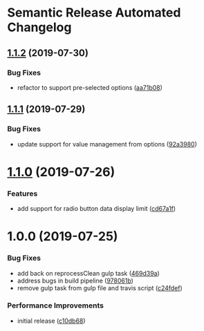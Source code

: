 # Semantic Release Automated Changelog

## [1.1.2](https://github.com/AlaskaAirlines/OrionStatelessComponents__ods-inputoptions/compare/v1.1.1...v1.1.2) (2019-07-30)


### Bug Fixes

* refactor to support pre-selected options ([aa71b08](https://github.com/AlaskaAirlines/OrionStatelessComponents__ods-inputoptions/commit/aa71b08))

## [1.1.1](https://github.com/AlaskaAirlines/OrionStatelessComponents__ods-inputoptions/compare/v1.1.0...v1.1.1) (2019-07-29)


### Bug Fixes

* update support for value management from options ([92a3980](https://github.com/AlaskaAirlines/OrionStatelessComponents__ods-inputoptions/commit/92a3980))

# [1.1.0](https://github.com/AlaskaAirlines/OrionStatelessComponents__ods-inputoptions/compare/v1.0.0...v1.1.0) (2019-07-26)


### Features

* add support for radio button data display limit ([cd67a1f](https://github.com/AlaskaAirlines/OrionStatelessComponents__ods-inputoptions/commit/cd67a1f))

# 1.0.0 (2019-07-25)


### Bug Fixes

* add back on reprocessClean gulp task ([469d39a](https://github.com/AlaskaAirlines/OrionStatelessComponents__ods-inputoptions/commit/469d39a))
* address bugs in build pipeline ([978061b](https://github.com/AlaskaAirlines/OrionStatelessComponents__ods-inputoptions/commit/978061b))
* remove gulp task from gulp file and travis script ([c24fdef](https://github.com/AlaskaAirlines/OrionStatelessComponents__ods-inputoptions/commit/c24fdef))


### Performance Improvements

* initial release ([c10db68](https://github.com/AlaskaAirlines/OrionStatelessComponents__ods-inputoptions/commit/c10db68))
